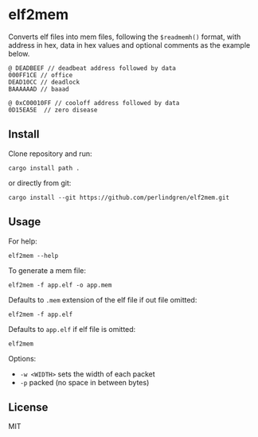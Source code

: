 # elf2mem

Converts elf files into mem files, following the `$readmemh()` format, with address in hex, data in hex values and optional comments as the example below.

```text
@ DEADBEEF // deadbeat address followed by data
000FF1CE // office
DEAD10CC // deadlock
BAAAAAAD // baaad

@ 0xC00010FF // cooloff address followed by data
0D15EA5E  // zero disease  
```

## Install

Clone repository and run:

```shell
cargo install path .
```

or directly from git:

```shell
cargo install --git https://github.com/perlindgren/elf2mem.git
```

## Usage

For help:

```shell
elf2mem --help
```

To generate a mem file:

```shell
elf2mem -f app.elf -o app.mem
```

Defaults to `.mem` extension of the elf file if out file omitted:

```shell
elf2mem -f app.elf 
```

Defaults to `app.elf` if elf file is omitted:

```shell
elf2mem 
```

Options:

- `-w <WIDTH>` sets the width of each packet
- `-p` packed (no space in between bytes)
  
## License

MIT
